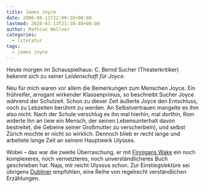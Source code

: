 ```yaml
---
title: James Joyce
date: 2006-06-11T22:00:18+00:00
lastmod: 2020-01-13T21:38:48+00:00
author: Mathias Wellner
categories:
  - literatur
tags:
  - james joyce
---
```

Heute morgen im Schauspielhaus: C. Bernd Sucher (Theaterkritiker) bekennt sich zu seiner _Leidenschaft für Joyce_.
<!--more-->

Neu für mich waren vor allem die Bemerkungen zum Menschen Joyce. Ein frühreifer, arrogant wirkender Klassenprimus, so beschreibt Sucher Joyce während der Schulzeit. Schon zu dieser Zeit äußerte Joyce den Entschluss, noch zu Lebzeiten berühmt zu werden. An Selbstvertrauen mangelte es ihm also nicht. Nach der Schule verschlug es ihn mal hierhin, mal dorthin, Rom widerte ihn an (wie ein Mensch, der seinen Lebensunterhalt davon bestreitet, die Gebeine seiner Großmutter zu verscherbeln), und selbst Zürich mochte er nicht so wirklich. Dennoch blieb er recht lange und arbeitete lange Zeit an seinem Hauptwerk Ulysses.

Wobei &#8211; das war die zweite Überraschung, er mit [Finnigans Wake](https://de.wikipedia.org/wiki/Finnegans_Wake) ein noch komplexeres, noch vernetzteres, noch unverständlicheres Buch geschrieben hat. Naja, mir reicht Ulyssus schon. Zur Einstiegslektüre sei übrigens [Dubliner](https://de.wikipedia.org/wiki/Dubliner_%28James_Joyce%29) empfohlen, eine Reihe von regelrecht verständlichen Erzählungen.
